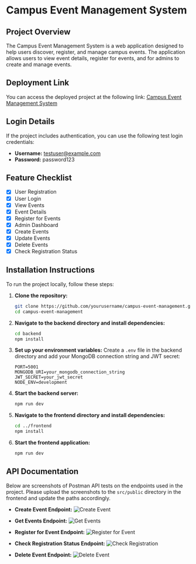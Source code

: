 # Campus Event Management System

## Project Overview
The Campus Event Management System is a web application designed to help users discover, register, and manage campus events. The application allows users to view event details, register for events, and for admins to create and manage events.

## Deployment Link
You can access the deployed project at the following link: [Campus Event Management System](https://campusevents-d2mm3f65g-nhyiras-projects-799fa3d8.vercel.app/)

## Login Details
If the project includes authentication, you can use the following test login credentials:
- **Username:** testuser@example.com
- **Password:** password123

## Feature Checklist
- [x] User Registration
- [x] User Login
- [x] View Events
- [x] Event Details
- [x] Register for Events
- [x] Admin Dashboard
- [x] Create Events
- [x] Update Events
- [x] Delete Events
- [x] Check Registration Status

## Installation Instructions
To run the project locally, follow these steps:

1. **Clone the repository:**
   ```bash
   git clone https://github.com/yourusername/campus-event-management.git
   cd campus-event-management
   ```

2. **Navigate to the backend directory and install dependencies:**
   ```bash
   cd backend
   npm install
   ```

3. **Set up your environment variables:**
   Create a `.env` file in the backend directory and add your MongoDB connection string and JWT secret:
   ```plaintext
   PORT=5001
   MONGODB_URI=your_mongodb_connection_string
   JWT_SECRET=your_jwt_secret
   NODE_ENV=development
   ```

4. **Start the backend server:**
   ```bash
   npm run dev
   ```

5. **Navigate to the frontend directory and install dependencies:**
   ```bash
   cd ../frontend
   npm install
   ```

6. **Start the frontend application:**
   ```bash
   npm run dev
   ```

## API Documentation
Below are screenshots of Postman API tests on the endpoints used in the project. Please upload the screenshots to the `src/public` directory in the frontend and update the paths accordingly.

- **Create Event Endpoint:**
  ![Create Event](src/public/screenshots/create_event.png)

- **Get Events Endpoint:**
  ![Get Events](src/public/screenshots/get_events.png)

- **Register for Event Endpoint:**
  ![Register for Event](src/public/screenshots/register_event.png)

- **Check Registration Status Endpoint:**
  ![Check Registration](src/public/screenshots/check_registration.png)

- **Delete Event Endpoint:**
  ![Delete Event](src/public/screenshots/delete_event.png)

